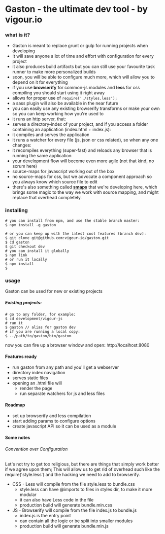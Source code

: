# Gaston - the ultimate dev tool - by vigour.io

### what is it?
- Gaston is meant to replace grunt or gulp for running projects when developing
- It will save anyone a lot of time and effort with configuration for every project
- it also produces build artifacts but you can still use your favourite task runner to make more personalized builds
 - soon, you will be able to configure much more, which will allow you to depend on it for everything
- if you use **browserify** for common-js modules and **less** for css compiling you should start using it right away
 - allows for proper use of `require('./styles.less');` 
 - a sass plugin will also be available in the near future
 - you can easily use any existing browserify transforms or make your own so you can keep working how you're used to
- it runs an http server, that:
 - serves a directory-index of your project, and if you access a folder containing an application (index.html + index.js):
 - it compiles and serves the application
 - it runs a watcher for every file (js, json or css related), so when any one changes:
 - it recompiles everything (super-fast) and reloads any browser that is running the same application
- your development flow will become even more agile (not that kind, no scrum here)
- source-maps for javascript working out of the box
 - no source-maps for css, but we advocate a component approach so you always know which source file to edit
 - there's also something called <a href="#smaps">**smaps**</a> that we're developing here, which brings some magic to the way we work with source mapping, and might replace that overhead completely.


### installing
```shell
# you can install from npm, and use the stable branch master:
$ npm install -g gaston

# or you can keep up with the latest cool features (branch dev):
$ git clone git@github.com:vigour-io/gaston.git
$ cd gaston
$ git checkout dev
# you can install it globally
$ npm link
# or run it locally
$ npm install
$ 
```
### usage
Gaston can be used for new or existing projects
##### Existing projects:

```shell
# go to any folder, for example:
$ cd development/vigour-js
# run it
$ gaston // alias for gaston dev
# if you are running a local copy:
$ ../path/to/gaston/bin/gaston
```
now you can fire up a browser window and open:
http://localhost:8080

#### Features ready
* run gaston from any path and you'll get a webserver
* directory index navigation
* serves static files
* opening an .html file will 
  * render the page
  * run separate watchers for js and less files
  
#### Roadmap
* set up browserify and less compilation
* start adding params to configure options
* create javascript API so it can be used as a module


#### Some notes
###### Convention over Configuration
Let's not try to get too religious, but there are things that simply work better if we agree upon them;
This will allow us to get rid of overhead such like the require('style.less') and the hacking we need to add to browserify.

* CSS - Less will compile from the file style.less to bundle.css
  * style.less can have @imports to files in styles dir, to make it more modular
  * it can also have Less code in the file
  * production build will generate bundle.min.css
* JS - Browserify will compile from the file index.js to bundle.js
  * index.js is the entry point
  * can contain all the logic or be split into smaller modules
  * production build will generate bundle.min.js
